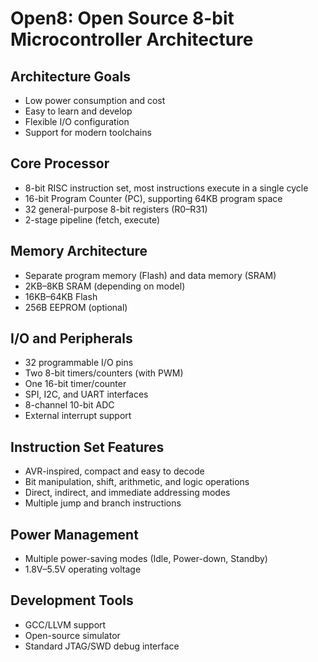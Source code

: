 # Open8: Open Source 8-bit Microcontroller Architecture

## Architecture Goals
- Low power consumption and cost
- Easy to learn and develop
- Flexible I/O configuration
- Support for modern toolchains

## Core Processor
- 8-bit RISC instruction set, most instructions execute in a single cycle
- 16-bit Program Counter (PC), supporting 64KB program space
- 32 general-purpose 8-bit registers (R0–R31)
- 2-stage pipeline (fetch, execute)

## Memory Architecture
- Separate program memory (Flash) and data memory (SRAM)
- 2KB–8KB SRAM (depending on model)
- 16KB–64KB Flash
- 256B EEPROM (optional)

## I/O and Peripherals
- 32 programmable I/O pins
- Two 8-bit timers/counters (with PWM)
- One 16-bit timer/counter
- SPI, I2C, and UART interfaces
- 8-channel 10-bit ADC
- External interrupt support

## Instruction Set Features
- AVR-inspired, compact and easy to decode
- Bit manipulation, shift, arithmetic, and logic operations
- Direct, indirect, and immediate addressing modes
- Multiple jump and branch instructions

## Power Management
- Multiple power-saving modes (Idle, Power-down, Standby)
- 1.8V–5.5V operating voltage

## Development Tools
- GCC/LLVM support
- Open-source simulator
- Standard JTAG/SWD debug interface